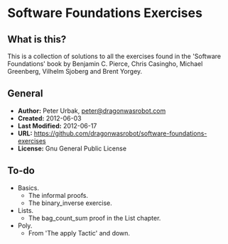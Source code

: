 Software Foundations Exercises
====================

## What is this?
This is a collection of solutions to all the exercises found in the 'Software
Foundations' book by Benjamin C. Pierce, Chris Casingho, Michael Greenberg,
Vilhelm Sjoberg and Brent Yorgey.

## General

- **Author:** Peter Urbak, peter@dragonwasrobot.com
- **Created:** 2012-06-03
- **Last Modified:** 2012-06-17
- **URL:** https://github.com/dragonwasrobot/software-foundations-exercises
- **License:** Gnu General Public License

## To-do

- Basics.
  - The informal proofs.
  - The binary_inverse exercise.
- Lists.
  - The bag_count_sum proof in the List chapter.
- Poly.
  - From 'The apply Tactic' and down.
